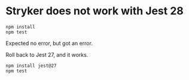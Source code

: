 # Stryker does not work with Jest 28

```
npm install
npm test
```

Expected no error, but got an error.

Roll back to Jest 27, and it works.

```
npm install jest@27
npm test
```

